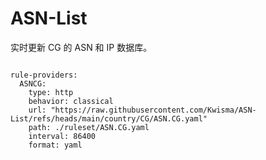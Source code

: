 
# ASN-List

实时更新 CG 的 ASN 和 IP 数据库。

<pre><code class="language-javascript">
rule-providers:
  ASNCG:
    type: http
    behavior: classical
    url: "https://raw.githubusercontent.com/Kwisma/ASN-List/refs/heads/main/country/CG/ASN.CG.yaml"
    path: ./ruleset/ASN.CG.yaml
    interval: 86400
    format: yaml
</code></pre>